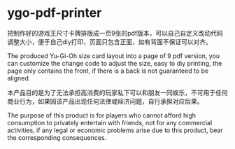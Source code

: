 # ygo-pdf-printer
把制作好的游戏王尺寸卡牌排版成一页9张的pdf版本，可以自己自定义改动代码调整大小，便于自己diy打印，页面只包含正面，如有背面不保证可以对齐。

The produced Yu-Gi-Oh size card layout into a page of 9 pdf version, you can customize the change code to adjust the size, easy to diy printing, the page only contains the front, if there is a back is not guaranteed to be aligned.

本产品目的是为了无法承担高消费的玩家私下可以和朋友一同娱乐，不可用于任何商业行为，如果因该产品出现任何法律或经济问题，自行承担对应后果。

The purpose of this product is for players who cannot afford high consumption to privately entertain with friends, not for any commercial activities, if any legal or economic problems arise due to this product, bear the corresponding consequences.
